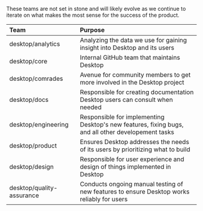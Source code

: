 These teams are not set in stone and will likely evolve as we continue to iterate on what makes the most sense for the success of the product.

| Team | Purpose |
|:--|:--|
| desktop/analytics | Analyzing the data we use for gaining insight into Desktop and its users |
| desktop/core | Internal GitHub team that maintains Desktop |
| desktop/comrades | Avenue for community members to get more involved in the Desktop project |
| desktop/docs | Responsible for creating documentation Desktop users can consult when needed |
| desktop/engineering | Responsible for implementing Desktop's new features, fixing bugs, and all other developement tasks |
| desktop/product | Ensures Desktop addresses the needs of its users by prioritizing what to build |
| desktop/design | Responsible for user experience and design of things implemented in Desktop |
| desktop/quality-assurance | Conducts ongoing manual testing of new features to ensure Desktop works reliably for users |
